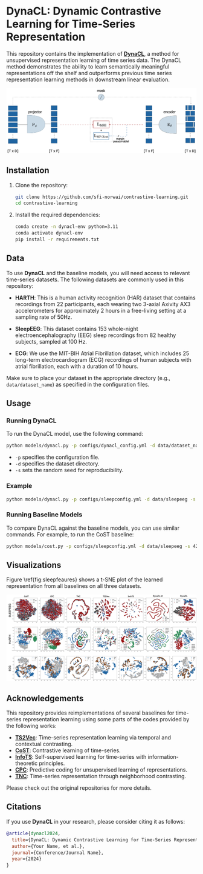 # DynaCL: Dynamic Contrastive Learning for Time-Series Representation

This repository contains the implementation of [**DynaCL**](https://arxiv.com), a method for unsupervised representation learning of time series data. The DynaCL method demonstrates the ability to learn semantically meaningful representations off the shelf and outperforms previous time series representation learning methods in downstream linear evaluation.

![DynaCL Framework](./images/dynacl.png?raw=true "Title")


## Installation

1. Clone the repository:
    ```bash
    git clone https://github.com/sfi-norwai/contrastive-learning.git
    cd contrastive-learning
    ```

2. Install the required dependencies:
    ```bash
    conda create -n dynacl-env python=3.11
    conda activate dynacl-env
    pip install -r requirements.txt
    ```

## Data

To use **DynaCL** and the baseline models, you will need access to relevant time-series datasets. The following datasets are commonly used in this repository:

- **HARTH**: This is a human activity recognition (HAR) dataset that contains recordings from 22 participants, each wearing two 3-axial Axivity AX3 accelerometers for approximately 2 hours in a free-living setting at a sampling rate of 50Hz.

- **SleepEEG**: This dataset contains 153 whole-night electroencephalography (EEG) sleep recordings from 82 healthy subjects, sampled at 100 Hz.

- **ECG**: We use the MIT-BIH Atrial Fibrillation dataset, which includes 25 long-term electrocardiogram (ECG) recordings of human subjects with atrial fibrillation, each with a duration of 10 hours.

Make sure to place your dataset in the appropriate directory (e.g., `data/dataset_name`) as specified in the configuration files.


## Usage

### Running DynaCL

To run the DynaCL model, use the following command:

```bash
python models/dynacl.py -p configs/dynacl_config.yml -d data/dataset_name -s seed
```

- `-p` specifies the configuration file.
- `-d` specifies the dataset directory.
- `-s` sets the random seed for reproducibility.

### Example
```bash
python models/dynacl.py -p configs/sleepconfig.yml -d data/sleepeeg -s 42
```

### Running Baseline Models
To compare DynaCL against the baseline models, you can use similar commands. For example, to run the CoST baseline:

```bash
python models/cost.py -p configs/sleepconfig.yml -d data/sleepeeg -s 42
```
## Visualizations

Figure \ref{fig:sleepfeaures} shows a t-SNE plot of the learned representation from all baselines on all three datasets.

![t-SNE Visualization](./images/tsne.png?raw=true "Title")



## Acknowledgements

This repository provides reimplementations of several baselines for time-series representation learning using some parts of the codes provided by the following  works:

- [**TS2Vec**](https://github.com/zhihanyue/ts2vec): Time-series representation learning via temporal and contextual contrasting.
- [**CoST**](https://github.com/salesforce/CoST): Contrastive learning of time-series.
- [**InfoTS**](https://github.com/chengw07/InfoTS): Self-supervised learning for time-series with information-theoretic principles.
- [**CPC**](https://github.com/davidtellez/contrastive-predictive-coding): Predictive coding for unsupervised learning of representations.
- [**TNC**](https://github.com/sanatonek/TNC_representation_learning): Time-series representation through neighborhood contrasting.

Please check out the original repositories for more details.


## Citations

If you use **DynaCL** in your research, please consider citing it as follows:

```bibtex
@article{dynacl2024,
  title={DynaCL: Dynamic Contrastive Learning for Time-Series Representation},
  author={Your Name, et al.},
  journal={Conference/Journal Name},
  year={2024}
}

